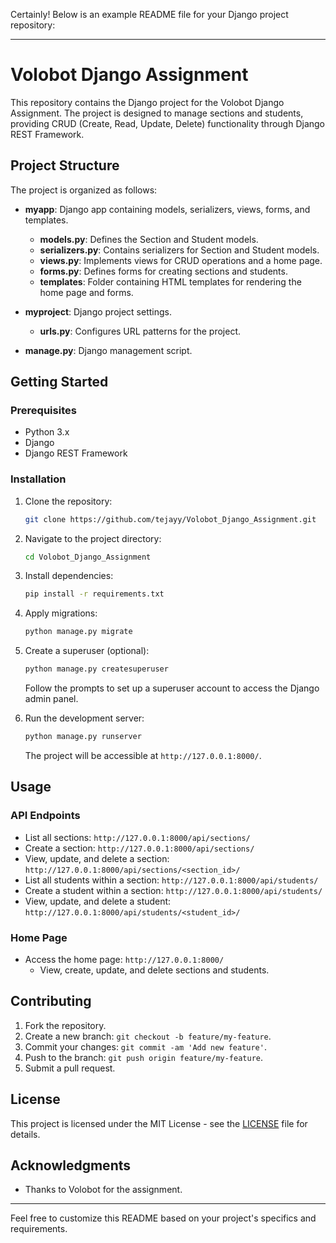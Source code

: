 Certainly! Below is an example README file for your Django project repository:

---

# Volobot Django Assignment

This repository contains the Django project for the Volobot Django Assignment. The project is designed to manage sections and students, providing CRUD (Create, Read, Update, Delete) functionality through Django REST Framework.

## Project Structure

The project is organized as follows:

- **myapp**: Django app containing models, serializers, views, forms, and templates.
  - **models.py**: Defines the Section and Student models.
  - **serializers.py**: Contains serializers for Section and Student models.
  - **views.py**: Implements views for CRUD operations and a home page.
  - **forms.py**: Defines forms for creating sections and students.
  - **templates**: Folder containing HTML templates for rendering the home page and forms.

- **myproject**: Django project settings.
  - **urls.py**: Configures URL patterns for the project.

- **manage.py**: Django management script.

## Getting Started

### Prerequisites

- Python 3.x
- Django
- Django REST Framework

### Installation

1. Clone the repository:

   ```bash
   git clone https://github.com/tejayy/Volobot_Django_Assignment.git
   ```

2. Navigate to the project directory:

   ```bash
   cd Volobot_Django_Assignment
   ```

3. Install dependencies:

   ```bash
   pip install -r requirements.txt
   ```

4. Apply migrations:

   ```bash
   python manage.py migrate
   ```

5. Create a superuser (optional):

   ```bash
   python manage.py createsuperuser
   ```

   Follow the prompts to set up a superuser account to access the Django admin panel.

6. Run the development server:

   ```bash
   python manage.py runserver
   ```

   The project will be accessible at `http://127.0.0.1:8000/`.

## Usage

### API Endpoints

- List all sections: `http://127.0.0.1:8000/api/sections/`
- Create a section: `http://127.0.0.1:8000/api/sections/`
- View, update, and delete a section: `http://127.0.0.1:8000/api/sections/<section_id>/`
- List all students within a section: `http://127.0.0.1:8000/api/students/`
- Create a student within a section: `http://127.0.0.1:8000/api/students/`
- View, update, and delete a student: `http://127.0.0.1:8000/api/students/<student_id>/`

### Home Page

- Access the home page: `http://127.0.0.1:8000/`
  - View, create, update, and delete sections and students.

## Contributing

1. Fork the repository.
2. Create a new branch: `git checkout -b feature/my-feature`.
3. Commit your changes: `git commit -am 'Add new feature'`.
4. Push to the branch: `git push origin feature/my-feature`.
5. Submit a pull request.

## License

This project is licensed under the MIT License - see the [LICENSE](LICENSE) file for details.

## Acknowledgments

- Thanks to Volobot for the assignment.

---

Feel free to customize this README based on your project's specifics and requirements.
